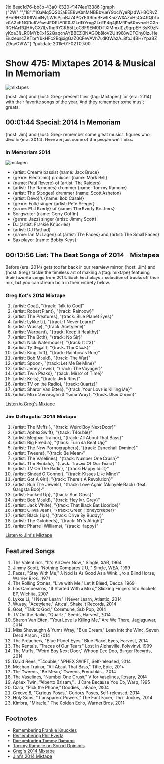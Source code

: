 ?id 8eac1d76-bb8b-43a0-8320-f1474ee13386
?graph {"2W":"","I8":"1OaMq5QS05aEEE8wQmMNBBbvueY9ociYyeRjadWHBCRvZBFx9HBGURIWmINy1jW6iPpnBJ74PQYEt0RmBKwIIK5izWSAZxHsCn4RQbTxzSAZxHNQRu5VfoztJFDELVRE9J2LriEtYrcg2LriEF4q4jBMflPa69ovmvHG3nRQHAnRQHAyGX7lLv1hgRYCK55fLoCBF9EM0DiTXlMmxIDz9qrpEHjBsK9zNyKoa3NLRCMYbCx1S2QaqonAYBBEZiBNAGObBIoV2UIt988wDFOhy0lzJHeEiuzeuncZKTbrYUkHFc2BqjxigGaZ0OFeVAVh7udKtWazAJ8foJ4BHxYpaBZZ9qvOWW"}
?pubdate 2015-01-02T00:00

# Show 475: Mixtapes 2014 & Musical In Memoriam

![mixtapes](https://static.soundopinions.org/images/2015/mixtapes_web.jpg)

{host: Jim} and {host: Greg} present their {tag: Mixtapes} for {era: 2014} with their favorite songs of the year. And they remember some music greats.


## 00:01:44 Special: 2014 In Memoriam
{host: Jim} and {host: Greg} remember some great musical figures who died in {era: 2014}. Here are just some of the people we'll miss.

### In Memoriam 2014
![mclagen](https://static.soundopinions.org/assets/475/2W0.jpg)

- {artist: Cream} bassist {name: Jack Bruce}
- {genre: Electronic} producer {name: Mark Bell}
- {name: Paul Revere} of {artist: The Raiders}
- {artist: The Ramones} drummer {name: Tommy Ramone}
- {artist: The Stooges} drummer {name: Scott Asheton}
- {artist: Devo}'s {name: Bob Casale}
- {genre: Folk} singer {artist: Pete Seeger}
- {name: Phil Everly} of {name: The Everly Brothers}
- Songwriter {name: Gerry Goffin}
- {genre: Jazz} singer {artist: Jimmy Scott}
- DJ {artist: Frankie Knuckles} 
- {artist: DJ Rashad}
- {name: Ian McLagen} of {artist: The Faces} and {artist: The Small Faces}
- Sax player {name: Bobby Keys}


## 00:10:56 List: The Best Songs of 2014 - Mixtapes

Before {era: 2014} gets too far back in our rearview mirror, {host: Jim} and {host: Greg} tackle the timeless art of making a {tag: mixtape} featuring their favorite songs from 2014. Each host plays a selection of tracks off their mix, but you can stream both in their entirety below.

### Greg Kot's 2014 Mixtape

1. {artist: Goat}, "{track: Talk to God}"
2. {artist: Robert Plant}, "{track: Rainbow}"
3. {artist: The Preatures}, "{track: Blue Planet Eyes}"
4. {artist: Lykke Li}, "{track: I Never Learn}"
5. {artist: Wussy}, "{track: Acetylene}"
6. {artist: Warpaint}, "{track: Keep it Healthy}"
7. {artist: The Both}, "{track: No Sir}"
8. {artist: Nick Waterhouse}, "{track: It #3}"
9. {artist: Ty Segall}, "{track: The Clock}"
10. {artist: King Tuff}, "{track: Rainbow's Run}"
11. {artist: Bob Mould}, "{track: The War}"
12. {artist: Spoon}, "{track: Let Me Be Mine}"
13. {artist: Jenny Lewis}, "{track: The Voyager}"
14. {artist: Twin Peaks}, "{track: Mirror of Time}"
15. {artist: Kelis}, "{track: Jerk Ribs}"
16. {artist: TV on the Radio}, "{track: Quartz}"
17. {artist: Sharon Van Etten}, "{track: Your Love is Killing Me}"
18. {artist: Miss Shevaughn & Yuma Wray}, "{track: Blue Dream}"

[Listen to Greg's Mixtape](https://soundcloud.com/soundopinions/gregs-mixtape-for-2014)

### Jim DeRogatis' 2014 Mixtape

1. {artist: The Muffs }, "{track: Weird Boy Next Door}"
2. {artist: Aphex Swift}, "{track: T4ouble}"
3. {artist: Meghan Trainor}, "{track: All About That Bass}"
4. {artist: Big Freedia}, "{track: Turn da Beat Up}"
5. {artist: The New Pornographers}, "{track: Dancehall Domine}"
6. {artist: Tweens}, "{track: Be Mean}"
7. {artist: The Vaselines}, "{track: Number One Crush}"
8. {artist: The Rentals}, "{track: Traces Of Our Tears}"
9. {artist: TV On The Radio}, "{track: Happy Idiot}"
10. {artist: Sinéad O'Connor}, "{track: Kisses Like Mine}"
11. {artist: Got A Girl}, "{track: There's A Revolution}"
12. {artist: Run The Jewels}, "{track: Love Again (Akinyele Back) (feat. Gangsta Boo)}"
13. {artist: Fucked Up}, "{track: Sun Glass}"
14. {artist: Bob Mould}, "{track: Hey Mr. Grey}"
15. {artist: Jack White}, "{track: That Black Bat Licorice}"
16. {artist: Olivia Jean}, "{track: Green Honeycreeper}"
17. {artist: Black Lips}, "{track: Drive By Buddy}"
18. {artist: The Gotobeds}, "{track: NY's Alright}"
19. {artist: Pharrell Williams}, "{track: Happy}"

[Listen to Jim's Mixtape](https://soundcloud.com/soundopinions/jims-mixtape-for-2014)

## Featured Songs
1. The Valentinos, "It's All Over Now,," Single, SAR, 1964
1. Jimmy Scott, "Nothing Compares 2 U,," Single, WEA, 1999 
1. Faces, "Stay With Me," A Nod Is As Good As a Wink.., to a Blind Horse, Warner Bros., 1971
1. The Rolling Stones, "Live with Me," Let It Bleed, Decca, 1969
1. Los Campesinos, "It Started With a Mixx," Sticking Fingers Into Sockets EP, Wichita, 2007 
1. Lykke Li, "I Never Learn," I Never Learn, Atlantic, 2014 
1. Wussy, "Acetylene," Attica!, Shake It Records, 2014
1. Goat, "Talk to God," Commune, Sub Pop, 2014 
1. TV On the Radio, "Quartz," Seeds, Harvest, 2014
1. Sharon Van Etten, "Your Love Is Killing Me," Are We There, Jagjaguwar, 2014
1. Miss Shevaughn & Yuma Wray, "Blue Dream," Lean Into the Wind, Seven Dead Arson , 2014
1. The Preachers, "Blue Planet Eyes," Blue Planet Eyes, Harvest, 2014
1. The Rentals, "Traces of Our Tears," Lost In Alphaville, Polyvinyl, 1999
1. The Muffs, "Weird Boy Next Door," Whoop Dee Doo, Burger Records, 2014
1. David Rees, "T4ouble," APHEX SWIFT, Self-released, 2014
1. Meghan Trainor, "All About That Bass," Title, Epic, 2014
1. The Tweens, "Be Mean," Tweens, Frenchkiss, 2014
1. The Vaselines, "Number One Crush," V for Vaselines, Rosary, 2014 
1. Aphex Twin, "Alberto Balsam," ...I Care Because You Do, Warp, 1995
1. Ciara, "Pick the Phone," Goodies, LaFace, 2004 
1. Groove 8, "Curious Poses," Curious Poses, Self-released, 2014
1. Holy Sons, "Transparent Powers," The Fact Facer, Thrill Jockey, 2014 
1. Kimbra, "Miracle," The Golden Echo, Warner Bros, 2014


## Footnotes
- [Remembering Frankie Knuckles](http://articles.chicagotribune.com/2014-04-01/entertainment/chi-frankie-knuckles-obit-20140331_1_frankie-knuckles-frederick-dunson-house-music)
- [Remembering Phil Everly](http://articles.chicagotribune.com/2014-01-04/entertainment/chi-phil-everly-farewell-20140104_1_phil-everlys-beatles)
- [Remembering Tommy Ramone](http://articles.chicagotribune.com/2014-07-12/entertainment/chi-tommy-ramone-obit-20140712_1_the-ramones-rock-band-new-york-dolls/2)
- [Tommy Ramone on Sound Opinions](http://www.soundopinions.org/show/453)
- [Greg's 2014 Mixtape](https://soundcloud.com/soundopinions/gregs-mixtape-for-2014)
- [Jim's 2014 Mixtape](https://soundcloud.com/soundopinions/jims-mixtape-for-2014)
